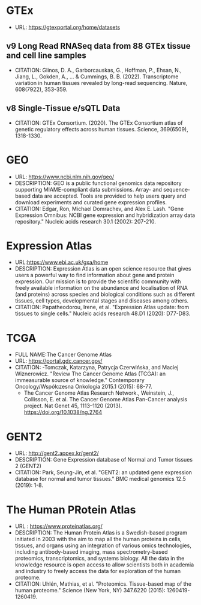 # GTEx
- URL: https://gtexportal.org/home/datasets

## v9 Long Read RNASeq data from 88 GTEx tissue and cell line samples
- CITATION: Glinos, D. A., Garborcauskas, G., Hoffman, P., Ehsan, N., Jiang, L., Gokden, A., ... & Cummings, B. B. (2022). Transcriptome variation in human tissues revealed by long-read sequencing. Nature, 608(7922), 353-359.

## v8 Single-Tissue e/sQTL Data
- CITATION: GTEx Consortium. (2020). The GTEx Consortium atlas of genetic regulatory effects across human tissues. Science, 369(6509), 1318-1330. 

# GEO
- URL: https://www.ncbi.nlm.nih.gov/geo/
- DESCRIPTION: GEO is a public functional genomics data repository supporting MIAME-compliant data submissions. Array- and sequence-based data are accepted. Tools are provided to help users query and download experiments and curated gene expression profiles.
- CITATION: Edgar, Ron, Michael Domrachev, and Alex E. Lash. "Gene Expression Omnibus: NCBI gene expression and hybridization array data repository." Nucleic acids research 30.1 (2002): 207-210.

# Expression Atlas
- URL:https://www.ebi.ac.uk/gxa/home
- DESCRIPTION: Expression Atlas is an open science resource that gives users a powerful way to find information about gene and protein expression. Our mission is to provide the scientific community with freely available information on the abundance and localisation of RNA (and proteins) across species and biological conditions such as different tissues, cell types, developmental stages and diseases among others.
- CITATION: Papatheodorou, Irene, et al. "Expression Atlas update: from tissues to single cells." Nucleic acids research 48.D1 (2020): D77-D83.

# TCGA
- FULL NAME:The Cancer Genome Atlas
- URL: https://portal.gdc.cancer.gov/
- CITATION:
  -Tomczak, Katarzyna, Patrycja Czerwińska, and Maciej Wiznerowicz. "Review The Cancer Genome Atlas (TCGA): an immeasurable source of knowledge." Contemporary Oncology/Współczesna Onkologia 2015.1 (2015): 68-77.
  - The Cancer Genome Atlas Research Network., Weinstein, J., Collisson, E. et al. The Cancer Genome Atlas Pan-Cancer analysis project. Nat Genet 45, 1113–1120 (2013). https://doi.org/10.1038/ng.2764

# GENT2
- URL: http://gent2.appex.kr/gent2/
- DESCRIPTION: Gene Expression database of Normal and Tumor tissues 2 (GENT2) 
- CITATION: Park, Seung-Jin, et al. "GENT2: an updated gene expression database for normal and tumor tissues." BMC medical genomics 12.5 (2019): 1-8.


# The Human PRotein Atlas
- URL : https://www.proteinatlas.org/
- DESCRIPTION: The Human Protein Atlas is a Swedish-based program initiated in 2003 with the aim to map all the human proteins in cells, tissues, and organs using an integration of various omics technologies, including antibody-based imaging, mass spectrometry-based proteomics, transcriptomics, and systems biology. All the data in the knowledge resource is open access to allow scientists both in academia and industry to freely access the data for exploration of the human proteome.
- CITATION: Uhlén, Mathias, et al. "Proteomics. Tissue-based map of the human proteome." Science (New York, NY) 347.6220 (2015): 1260419-1260419.
